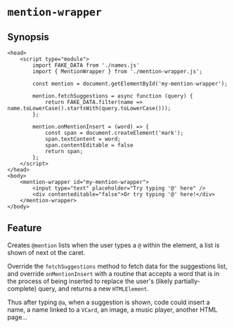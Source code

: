 # `mention-wrapper`

## Synopsis

    <head>
        <script type="module">
            import FAKE_DATA from './names.js'
            import { MentionWrapper } from './mention-wrapper.js';

            const mention = document.getElementById('my-mention-wrapper');

            mention.fetchSuggestions = async function (query) {
                return FAKE_DATA.filter(name => name.toLowerCase().startsWith(query.toLowerCase()));
            };

            mention.onMentionInsert = (word) => {
                const span = document.createElement('mark');
                span.textContent = word;
                span.contentEditable = false
                return span;
            };
        </script>
    </head>
    <body>
        <mention-wrapper id="my-mention-wrapper">
            <input type="text" placeholder="Try typing '@' here" />
            <div contenteditable="false">Or try typing '@' here!</div>
        </mention-wrapper>
    </body>

## Feature

Creates `@mention` lists when the user types a `@` within the element, a list is shown of next ot the caret.

Override the `fetchSuggestions` method to fetch data for the suggestions list, and override `onMentionInsert` with a routine that accepts a word that is in the process of being inserted to replace the user's (likely partially-complete) query,  and returns a new `HTMLElement`. 

Thus after typing `@a`, when a suggestion is shown, code could insert a name, a name linked to a `VCard`, an image, a music player, another HTML page...